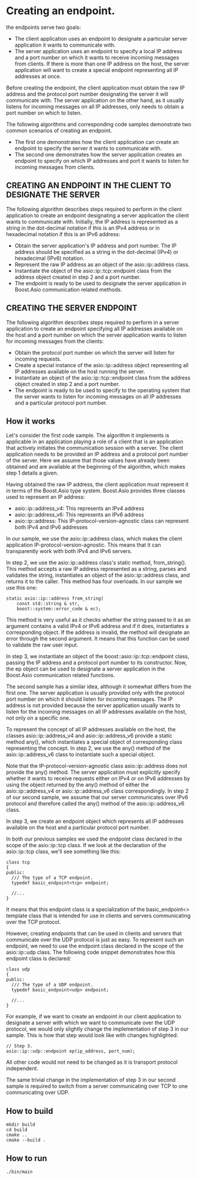 # Creating an endpoint.

the endpoints serve two goals:

- The client application uses an endpoint to designate a particular server application it wants to communicate with.
- The server application uses an endpoint to specify a local IP address and a port number on which it wants to receive incoming messages from clients. If there is more than one IP address on the host, the server application will want to create a special endpoint representing all IP addresses at once.

Before creating the endpoint, the client application must obtain the raw IP address and the protocol port number designating the server it will communicate with. The server application on the other hand, as it usually listens for incoming messages on all IP addresses, only needs to obtain a port number on which to listen.

The following algorithms and corresponding code samples demonstrate two common scenarios of creating an endpoint.
- The first one demonstrates how the client application can create an endpoint to specify the server it wants to communicate with.
- The second one demonstrates how the server application creates an endpoint to specify on which IP addresses and port it wants to listen for incoming messages from clients.
## CREATING AN ENDPOINT IN THE CLIENT TO DESIGNATE THE SERVER
The following algorithm describes steps required to perform in the client application to create an endpoint designating a server application the client wants to communicate with. Initially, the IP address is represented as a string in the dot-decimal notation if this is an IPv4 address or in hexadecimal notation if this is an IPv6 address:

- Obtain the server application's IP address and port number. The IP address should be specified as a string in the dot-decimal (IPv4) or hexadecimal (IPv6) notation.
- Represent the raw IP address as an object of the asio::ip::address class.
- Instantiate the object of the asio::ip::tcp::endpoint class from the address object created in step 2 and a port number.
- The endpoint is ready to be used to designate the server application in Boost.Asio communication related methods.

## CREATING THE SERVER ENDPOINT
The following algorithm describes steps required to perform in a server application to create an endpoint specifying all IP addresses available on the host and a port number on which the server application wants to listen for incoming messages from the clients:

- Obtain the protocol port number on which the server will listen for incoming requests.
- Create a special instance of the asio::ip::address object representing all IP addresses available on the host running the server.
- Instantiate an object of the asio::ip::tcp::endpoint class from the address object created in step 2 and a port number.
- The endpoint is ready to be used to specify to the operating system that the server wants to listen for incoming messages on all IP addresses and a particular protocol port number.

## How it works
Let's consider the first code sample. The algorithm it implements is applicable in an application playing a role of a client that is an application that actively initiates the communication session with a server. The client application needs to be provided an IP address and a protocol port number of the server. Here we assume that those values have already been obtained and are available at the beginning of the algorithm, which makes step 1 details a given.

Having obtained the raw IP address, the client application must represent it in terms of the Boost.Asio type system. Boost.Asio provides three classes used to represent an IP address:

 - asio::ip::address_v4: This represents an IPv4 address
 - asio::ip::address_v6: This represents an IPv6 address
 - asio::ip::address: This IP-protocol-version-agnostic class can represent both IPv4 and IPv6 addresses

 In our sample, we use the asio::ip::address class, which makes the client application IP-protocol-version-agnostic. This means that it can transparently work with both IPv4 and IPv6 servers.

In step 2, we use the asio::ip::address class's static method, from_string(). This method accepts a raw IP address represented as a string, parses and validates the string, instantiates an object of the asio::ip::address class, and returns it to the caller. This method has four overloads. In our sample we use this one:
```
static asio::ip::address from_string(
    const std::string & str,
    boost::system::error_code & ec);
```

This method is very useful as it checks whether the string passed to it as an argument contains a valid IPv4 or IPv6 address and if it does, instantiates a corresponding object. If the address is invalid, the method will designate an error through the second argument. It means that this function can be used to validate the raw user input.

In step 3, we instantiate an object of the boost::asio::ip::tcp::endpoint class, passing the IP address and a protocol port number to its constructor. Now, the ep object can be used to designate a server application in the Boost.Asio communication related functions.

The second sample has a similar idea, although it somewhat differs from the first one. The server application is usually provided only with the protocol port number on which it should listen for incoming messages. The IP address is not provided because the server application usually wants to listen for the incoming messages on all IP addresses available on the host, not only on a specific one.

To represent the concept of all IP addresses available on the host, the classes asio::ip::address_v4 and asio::ip::address_v6 provide a static method any(), which instantiates a special object of corresponding class representing the concept. In step 2, we use the any() method of the asio::ip::address_v6 class to instantiate such a special object.

Note that the IP-protocol-version-agnostic class asio::ip::address does not provide the any() method. The server application must explicitly specify whether it wants to receive requests either on IPv4 or on IPv6 addresses by using the object returned by the any() method of either the asio::ip::address_v4 or asio::ip::address_v6 class correspondingly. In step 2 of our second sample, we assume that our server communicates over IPv6 protocol and therefore called the any() method of the asio::ip::address_v6 class.

In step 3, we create an endpoint object which represents all IP addresses available on the host and a particular protocol port number.

In both our previous samples we used the endpoint class declared in the scope of the asio::ip::tcp class. If we look at the declaration of the asio::ip::tcp class, we'll see something like this:
```
class tcp
{
public:
  /// The type of a TCP endpoint.
  typedef basic_endpoint<tcp> endpoint;

  //...
}
```
It means that this endpoint class is a specialization of the basic_endpoint<> template class that is intended for use in clients and servers communicating over the TCP protocol.

However, creating endpoints that can be used in clients and servers that communicate over the UDP protocol is just as easy. To represent such an endpoint, we need to use the endpoint class declared in the scope of the asio::ip::udp class. The following code snippet demonstrates how this endpoint class is declared:
```
class udp
{
public:
  /// The type of a UDP endpoint.
  typedef basic_endpoint<udp> endpoint;

  //...
}
```
For example, if we want to create an endpoint in our client application to designate a server with which we want to communicate over the UDP protocol, we would only slightly change the implementation of step 3 in our sample. This is how that step would look like with changes highlighted:
```
// Step 3.
asio::ip::udp::endpoint ep(ip_address, port_num);
```
All other code would not need to be changed as it is transport protocol independent.

The same trivial change in the implementation of step 3 in our second sample is required to switch from a server communicating over TCP to one communicating over UDP.

## How to build
```
mkdir build
cd build
cmake ..
cmake --build .
```

## How to run
```
./bin/main
```
